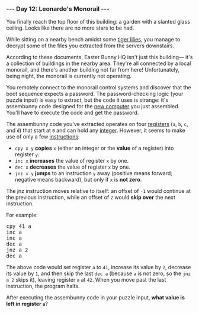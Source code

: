 ### --- Day 12: Leonardo's Monorail ---

You finally reach the top floor of this building: a garden with a slanted
glass ceiling. Looks like there are no more stars to be had.

While sitting on a nearby bench amidst some [tiger lilies](https://www.google.com/search?q=tiger+lilies&tbm=isch), you manage to
decrypt some of the files you extracted from the servers downstairs.

According to these documents, Easter Bunny HQ isn't just this building⁠—
it's a collection of buildings in the nearby area. They're all connected by
a local monorail, and there's another building not far from here!
Unfortunately, being night, the monorail is currently not operating.

You remotely connect to the monorail control systems and discover that the
boot sequence expects a password. The password-checking logic (your puzzle
input) is easy to extract, but the code it uses is strange: it's assembunny
code designed for the [new computer](https://adventofcode.com/2016/day/11) you just assembled. You'll have to
execute the code and get the password.

The assembunny code you've extracted operates on four [registers](https://en.wikipedia.org/wiki/Processor_register) (`a`, `b`, `c`,
and `d`) that start at `0` and can hold any [integer](https://en.wikipedia.org/wiki/Integer). However, it seems to make
use of only a few [instructions](https://en.wikipedia.org/wiki/Instruction_set):

- `cpy x y` **copies** `x` (either an integer or the **value** of a register) into
  register `y`.
- `inc x` **increases** the value of register `x` by one.
- `dec x` **decreases** the value of register `x` by one.
- `jnz x y` **jumps** to an instruction `y` away (positive means forward;
  negative means backward), but only if `x` is **not zero**.

The jnz instruction moves relative to itself: an offset of `-1` would
continue at the previous instruction, while an offset of `2` would **skip over**
the next instruction.

For example:

<pre>
cpy 41 a
inc a
inc a
dec a
jnz a 2
dec a
</pre>

The above code would set register `a` to `41`, increase its value by `2`,
decrease its value by `1`, and then skip the last `dec a` (because `a` is not
zero, so the `jnz a 2` skips it), leaving register `a` at `42`. When you move
past the last instruction, the program halts.

After executing the assembunny code in your puzzle input, **what value is
left in register `a`**?
